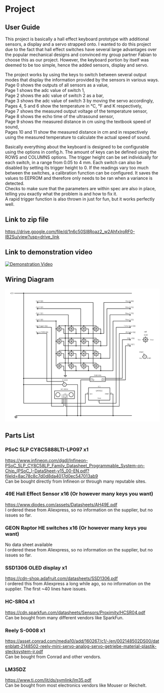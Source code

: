 # Project
## User Guide  
This project is basically a hall effect keyboard prototype with additional sensors, a display and a servo strapped onto.
I wanted to do this project due to the fact that hall effect switches have several large advantages over the popular mechanical designs and convinced my group partner Fabian to choose this as our project.
However, the keyboard portion by itself was deemed to be too simple, hence the added sensors, display and servo.

The project works by using the keys to switch between several output modes that display the information provided by the sensors in various ways.  
Page 0 shows the outputs of all sensors as a value,  
Page 1 shows the adc value of switch 1,  
Page 2 shows the adc value of switch 2 as a bar,  
Page 3 shows the adc value of switch 3 by moving the servo accordingly,  
Pages 4, 5 and 6 show the temperature in °C, °F and K respectively,  
Page 7 shows the measured output voltage of the temperature sensor,  
Page 8 shows the echo time of the ultrasound sensor,  
Page 9 shows the measured distance in cm using the textbook speed of sound,  
Pages 10 and 11 show the measured distance in cm and in respectively using the measured temperature to calculate the actual speed of sound.

Basically everything about the keyboard is designed to be configurable using the options in config.h.
The amount of keys can be defined using the ROWS and COLUMNS options.  The trigger height can be set individually for each switch, in a range from 0.05 to 4 mm.
Each switch can also be disabled by setting its trigger height to 0.  If the readings vary too much between the switches, a calibration function
can be configured. It saves the values to EEPROM and therefore only needs to be ran when a variance is detected.  
Checks to make sure that the parameters are within spec are also in place, telling you exactly what the problem is and how to fix it.  
A rapid trigger function is also thrown in just for fun, but it works perfectly well.

## Link to zip file
https://drive.google.com/file/d/1n6c50Sl8Roaz2_w2AhfxIroRF0-IB2Su/view?usp=drive_link

## Link to demonstration video
[![Demonstration Video](https://img.youtube.com/vi/dFBEIjEhHFQ/hqdefault.jpg)](https://www.youtube.com/watch?v=dFBEIjEhHFQ "Demonstration Video")

## Wiring Diagram
![Wiring Diagram](https://github.com/vermilion00/PSoC-Course/blob/master/Project/images/circuit.png "Wiring Diagram")

## Parts List
### PSoC 5LP CY8C5888LTI-LP097 x1  
https://www.infineon.com/dgdl/Infineon-PSoC_5LP_CY8C58LP_Family_Datasheet_Programmable_System-on-Chip_(PSoC_)-DataSheet-v15_00-EN.pdf?fileId=8ac78c8c7d0d8da4017d0ec547013ab9  
Can be bought directly from Infineon or through many reputable sites.

### 49E Hall Effect Sensor x16 (Or however many keys you want)  
https://www.diodes.com/assets/Datasheets/AH49E.pdf  
I ordered these from Aliexpress, so no information on the supplier, but no issues so far.

### GEON Raptor HE switches x16 (Or however many keys you want)  
No data sheet available  
I ordered these from Aliexpress, so no information on the supplier, but no issues so far.

### SSD1306 OLED display x1  
https://cdn-shop.adafruit.com/datasheets/SSD1306.pdf  
I ordered this from Aliexpress a long while ago, so no information on the supplier. The first ~40 lines have issues.

### HC-SR04 x1  
https://cdn.sparkfun.com/datasheets/Sensors/Proximity/HCSR04.pdf  
Can be bought from many different vendors like SparkFun.

### Reely S-0008 x1  
https://asset.conrad.com/media10/add/160267/c1/-/en/002148502DS00/datenblatt-2148502-reely-mini-servo-analog-servo-getriebe-material-plastik-stecksystem-jr.pdf  
Can be bought from Conrad and other vendors.

### LM35DZ  
https://www.ti.com/lit/ds/symlink/lm35.pdf  
Can be bought from most electronics vendors like Mouser or Reichelt.